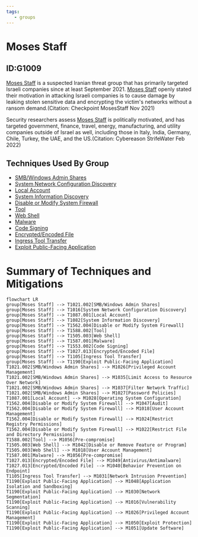 ```yaml
---
tags:
   - groups
---
```

# Moses Staff
## ID:G1009
[Moses Staff](/mitre/groups/G1009) is a suspected Iranian threat group that has primarily targeted Israeli companies since at least September 2021. [Moses Staff](/mitre/groups/G1009) openly stated their motivation in attacking Israeli companies is to cause damage by leaking stolen sensitive data and encrypting the victim's networks without a ransom demand.(Citation: Checkpoint MosesStaff Nov 2021) 

Security researchers assess [Moses Staff](/mitre/groups/G1009) is politically motivated, and has targeted government, finance, travel, energy, manufacturing, and utility companies outside of Israel as well, including those in Italy, India, Germany, Chile, Turkey, the UAE, and the US.(Citation: Cybereason StrifeWater Feb 2022)
## Techniques Used By Group
* [SMB/Windows Admin Shares](/mitre/techniques/T1021/002)
* [System Network Configuration Discovery](/mitre/techniques/T1016)
* [Local Account](/mitre/techniques/T1087/001)
* [System Information Discovery](/mitre/techniques/T1082)
* [Disable or Modify System Firewall](/mitre/techniques/T1562/004)
* [Tool](/mitre/techniques/T1588/002)
* [Web Shell](/mitre/techniques/T1505/003)
* [Malware](/mitre/techniques/T1587/001)
* [Code Signing](/mitre/techniques/T1553/002)
* [Encrypted/Encoded File](/mitre/techniques/T1027/013)
* [Ingress Tool Transfer](/mitre/techniques/T1105)
* [Exploit Public-Facing Application](/mitre/techniques/T1190)

# Summary of Techniques and Mitigations
```mermaid
flowchart LR
group[Moses Staff] --> T1021.002[SMB/Windows Admin Shares]
group[Moses Staff] --> T1016[System Network Configuration Discovery]
group[Moses Staff] --> T1087.001[Local Account]
group[Moses Staff] --> T1082[System Information Discovery]
group[Moses Staff] --> T1562.004[Disable or Modify System Firewall]
group[Moses Staff] --> T1588.002[Tool]
group[Moses Staff] --> T1505.003[Web Shell]
group[Moses Staff] --> T1587.001[Malware]
group[Moses Staff] --> T1553.002[Code Signing]
group[Moses Staff] --> T1027.013[Encrypted/Encoded File]
group[Moses Staff] --> T1105[Ingress Tool Transfer]
group[Moses Staff] --> T1190[Exploit Public-Facing Application]
T1021.002[SMB/Windows Admin Shares] --> M1026[Privileged Account Management]
T1021.002[SMB/Windows Admin Shares] --> M1035[Limit Access to Resource Over Network]
T1021.002[SMB/Windows Admin Shares] --> M1037[Filter Network Traffic]
T1021.002[SMB/Windows Admin Shares] --> M1027[Password Policies]
T1087.001[Local Account] --> M1028[Operating System Configuration]
T1562.004[Disable or Modify System Firewall] --> M1047[Audit]
T1562.004[Disable or Modify System Firewall] --> M1018[User Account Management]
T1562.004[Disable or Modify System Firewall] --> M1024[Restrict Registry Permissions]
T1562.004[Disable or Modify System Firewall] --> M1022[Restrict File and Directory Permissions]
T1588.002[Tool] --> M1056[Pre-compromise]
T1505.003[Web Shell] --> M1042[Disable or Remove Feature or Program]
T1505.003[Web Shell] --> M1018[User Account Management]
T1587.001[Malware] --> M1056[Pre-compromise]
T1027.013[Encrypted/Encoded File] --> M1049[Antivirus/Antimalware]
T1027.013[Encrypted/Encoded File] --> M1040[Behavior Prevention on Endpoint]
T1105[Ingress Tool Transfer] --> M1031[Network Intrusion Prevention]
T1190[Exploit Public-Facing Application] --> M1048[Application Isolation and Sandboxing]
T1190[Exploit Public-Facing Application] --> M1030[Network Segmentation]
T1190[Exploit Public-Facing Application] --> M1016[Vulnerability Scanning]
T1190[Exploit Public-Facing Application] --> M1026[Privileged Account Management]
T1190[Exploit Public-Facing Application] --> M1050[Exploit Protection]
T1190[Exploit Public-Facing Application] --> M1051[Update Software]
```